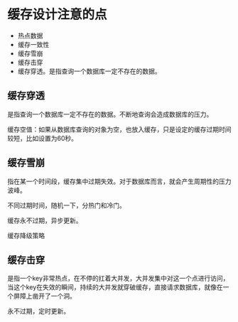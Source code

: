 # 缓存设计注意的点

* 热点数据
* 缓存一致性
* 缓存雪崩
* 缓存击穿
* 缓存穿透。是指查询一个数据库一定不存在的数据。


## 缓存穿透

是指查询一个数据库一定不存在的数据。不断地查询会造成数据库的压力。

缓存空值：如果从数据库查询的对象为空，也放入缓存，只是设定的缓存过期时间较短，比如设置为60秒。

## 缓存雪崩

指在某一个时间段，缓存集中过期失效。对于数据库而言，就会产生周期性的压力波峰。

不同过期时间，随机一下，分热门和冷门。

缓存永不过期，异步更新。

缓存降级策略

## 缓存击穿

是指一个key非常热点，在不停的扛着大并发，大并发集中对这一个点进行访问，当这个key在失效的瞬间，持续的大并发就穿破缓存，直接请求数据库，就像在一个屏障上凿开了一个洞。

永不过期，定时更新。
